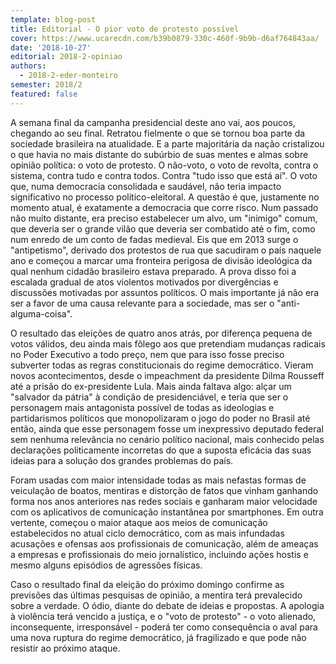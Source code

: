 ```yaml
---
template: blog-post
title: Editorial - O pior voto de protesto possível
cover: https://www.ucarecdn.com/b39b0879-330c-460f-9b9b-d6af764843aa/
date: '2018-10-27'
editorial: 2018-2-opiniao
authors:
  - 2018-2-eder-monteiro
semester: 2018/2
featured: false
---
```

A semana final da campanha presidencial deste ano vai, aos poucos, chegando ao seu final.
 Retratou fielmente o que se tornou boa parte da sociedade brasileira na atualidade. E a
 parte majoritária da nação cristalizou o que havia no mais distante do subúrbio de suas
 mentes e almas sobre opinião política: o voto de protesto. O não-voto, o voto de revolta,
 contra o sistema, contra tudo e contra todos. Contra "tudo isso que está aí". O voto que,
 numa democracia consolidada e saudável, não teria impacto significativo no processo
 político-eleitoral.
 A questão é que, justamente no momento atual, é exatamente a democracia que corre risco.
 Num passado não muito distante, era preciso estabelecer um alvo, um "inimigo" comum, que
 deveria ser o grande vilão que deveria ser combatido até o fim, como num enredo de um
 conto de fadas medieval. Eis que em 2013 surge o "antipetismo", derivado dos protestos de
 rua que sacudiram o país naquele ano e começou a marcar uma fronteira perigosa de
 divisão ideológica da qual nenhum cidadão brasileiro estava preparado. A prova disso foi a
 escalada gradual de atos violentos motivados por divergências e discussões motivadas por
 assuntos políticos. O mais importante já não era ser a favor de uma causa relevante para a
 sociedade, mas ser o "anti-alguma-coisa".

O resultado das eleições de quatro anos atrás, por diferença pequena de votos válidos, deu
 ainda mais fôlego aos que pretendiam mudanças radicais no Poder Executivo a todo preço,
 nem que para isso fosse preciso subverter todas as regras constitucionais do regime
 democrático. Vieram novos acontecimentos, desde o impeachment da presidente Dilma
 Rousseff até a prisão do ex-presidente Lula. Mais ainda faltava algo: alçar um "salvador da
 pátria" à condição de presidenciável, e teria que ser o personagem mais antagonista
 possível de todas as ideologias e partidarismos políticos que monopolizaram o jogo do poder
 no Brasil até então, ainda que esse personagem fosse um inexpressivo deputado federal
 sem nenhuma relevância no cenário político nacional, mais conhecido pelas declarações
 politicamente incorretas do que a suposta eficácia das suas ideias para a solução dos
 grandes problemas do país.

Foram usadas com maior intensidade todas as mais nefastas formas de veiculação de
 boatos, mentiras e distorção de fatos que vinham ganhando forma nos anos anteriores nas
 redes sociais e ganharam maior velocidade com os aplicativos de comunicação instantânea
 por smartphones. Em outra vertente, começou o maior ataque aos meios de comunicação
 estabelecidos no atual ciclo democrático, com as mais infundadas acusações e ofensas aos
 profissionais de comunicação, além de ameaças a empresas e profissionais do meio
 jornalístico, incluindo ações hostis e mesmo alguns episódios de agressões físicas.

Caso o resultado final da eleição do próximo domingo confirme as previsões das últimas
 pesquisas de opinião, a mentira terá prevalecido sobre a verdade. O ódio, diante do debate
 de ideias e propostas. A apologia à violência terá vencido a justiça, e o "voto de protesto" - o
 voto alienado, inconsequente, irresponsável - poderá ter como consequência o aval para
 uma nova ruptura do regime democrático, já fragilizado e que pode não resistir ao próximo
 ataque.
